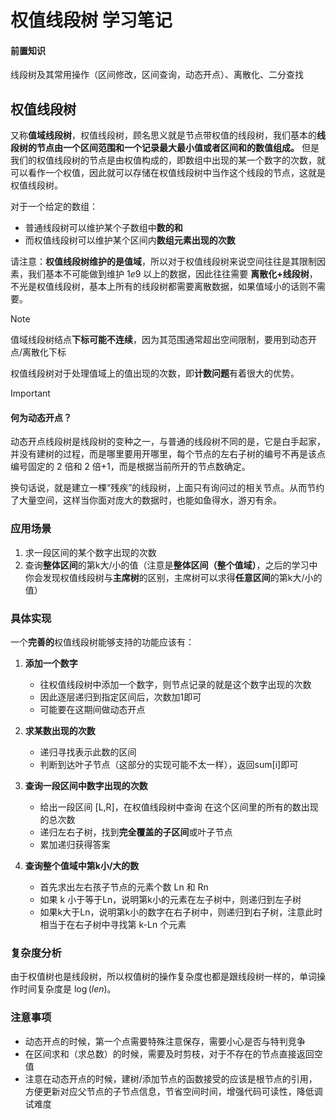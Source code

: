 # 权值线段树 学习笔记

#### 前置知识

线段树及其常用操作（区间修改，区间查询，动态开点）、离散化、二分查找

## 权值线段树

又称**值域线段树**，权值线段树，顾名思义就是节点带权值的线段树，我们基本的**线段树的节点由一个区间范围和一个记录最大最小值或者区间和的数值组成。** 但是我们的权值线段树的节点是由权值构成的，即数组中出现的某一个数字的次数，就可以看作一个权值，因此就可以存储在权值线段树中当作这个线段的节点，这就是权值线段树。

对于一个给定的数组：

- 普通线段树可以维护某个子数组中**数的和**
- 而权值线段树可以维护某个区间内**数组元素出现的次数**

请注意：**权值线段树维护的是值域**，所以对于权值线段树来说空间往往是其限制因素，我们基本不可能做到维护 $1e9$ 以上的数据，因此往往需要 **离散化+线段树**，不光是权值线段树，基本上所有的线段树都需要离散数据，如果值域小的话则不需要。

> [!Note]
>
> 值域线段树结点**下标可能不连续**，因为其范围通常超出空间限制，要用到动态开点/离散化下标

权值线段树对于处理值域上的值出现的次数，即**计数问题**有着很大的优势。

> [!Important]
>
> #### 何为动态开点？
>
> 动态开点线段树是线段树的变种之一，与普通的线段树不同的是，它是白手起家，并没有建树的过程，而是哪里要用开哪里，每个节点的左右子树的编号不再是该点编号固定的 2 倍和 2 倍+1，而是根据当前所开的节点数确定。
>
> 换句话说，就是建立一棵“残疾”的线段树，上面只有询问过的相关节点。从而节约了大量空间，这样当你面对庞大的数据时，也能如鱼得水，游刃有余。

### 应用场景

1. 求一段区间的某个数字出现的次数
2. 查询**整体区间**的第k大/小的值（注意是**整体区间（整个值域）**，之后的学习中你会发现权值线段树与**主席树**的区别，主席树可以求得**任意区间**的第k大/小的值）

### 具体实现

一个**完善的**权值线段树能够支持的功能应该有：

1. **添加一个数字**
   - 往权值线段树中添加一个数字，则节点记录的就是这个数字出现的次数
   - 因此逐层递归到指定区间后，次数加1即可
   - 可能要在这期间做动态开点
2. **求某数出现的次数**
   - 递归寻找表示此数的区间
   - 判断到达叶子节点（这部分的实现可能不太一样），返回sum[i]即可
3. **查询一段区间中数字出现的次数**
   - 给出一段区间 [L,R]，在权值线段树中查询 在这个区间里的所有的数出现的总次数
   - 递归左右子树，找到**完全覆盖的子区间**或叶子节点
   - 累加递归获得答案

4. **查询整个值域中第k小/大的数**
   - 首先求出左右孩子节点的元素个数 Ln 和 Rn
   - 如果 k 小于等于Ln，说明第k小的元素在左子树中，则递归到左子树
   - 如果k大于Ln，说明第k小的数字在右子树中，则递归到右子树，注意此时相当于在右子树中寻找第 k-Ln 个元素

### 复杂度分析

由于权值树也是线段树，所以权值树的操作复杂度也都是跟线段树一样的，单词操作时间复杂度是 $\log (le n)$。

### 注意事项

- 动态开点的时候，第一个点需要特殊注意保存，需要小心是否与特判竞争
- 在区间求和（求总数）的时候，需要及时剪枝，对于不存在的节点直接返回空值
- 注意在动态开点的时候，建树/添加节点的函数接受的应该是根节点的引用，方便更新对应父节点的子节点信息，节省空间时间，增强代码可读性，降低调试难度